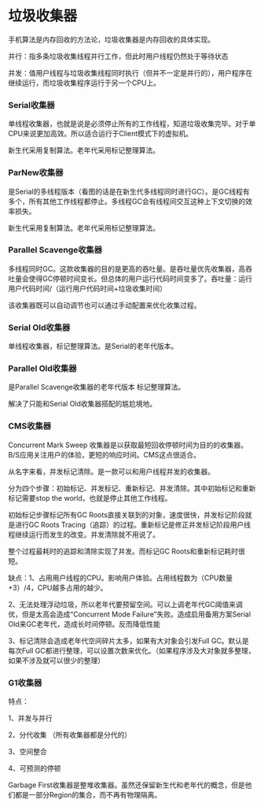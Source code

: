 # 垃圾收集器

手机算法是内存回收的方法论，垃圾收集器是内存回收的具体实现。

并行：指多条垃圾收集线程并行工作，但此时用户线程仍然处于等待状态

并发：值用户线程与垃圾收集线程同时执行（但并不一定是并行的），用户程序在继续运行，而垃圾收集程序运行于另一个CPU上。

### Serial收集器

单线程收集器，也就是说是必须停止所有的工作线程，知道垃圾收集完毕。对于单CPU来说更加高效。所以适合运行于Client模式下的虚拟机。

新生代采用复制算法。老年代采用标记整理算法。

### ParNew收集器

是Serial的多线程版本（看图的话是在新生代多线程同时进行GC）。是GC线程有多个，所有其他工作线程都停止。多线程GC会有线程间交互这种上下文切换的效率损失。

新生代采用复制算法。老年代采用标记整理算法。

### Parallel Scavenge收集器

多线程同时GC。这款收集器的目的是更高的吞吐量。是吞吐量优先收集器，高吞吐量会使得GC停顿时间变长。但总体的用户运行代码时间变多了。吞吐量：运行用户代码时间/（运行用户代码时间+垃圾收集时间）

该收集器既可以自动调节也可以通过手动配置来优化收集过程。

### Serial Old收集器

单线程收集器，标记整理算法。是Serial的老年代版本。

### Parallel Old收集器

是Parallel Scavenge收集器的老年代版本 标记整理算法。

解决了只能和Serial Old收集器搭配的尴尬境地。

### CMS收集器

Concurrent Mark Sweep 收集器是以获取最短回收停顿时间为目的的收集器。B/S应用关注用户的体验，更短的响应时间。CMS这点很适合。

从名字来看，并发标记清除。是一款可以和用户线程并发的收集器。

分为四个步骤：初始标记、并发标记、重新标记、并发清除。其中初始标记和重新标记需要stop the world，也就是停止其他工作线程。

初始标记步骤标记所有GC Roots直接关联到的对象，速度很快，并发标记阶段就是进行GC Roots
Tracing（追踪）的过程。重新标记是修正并发标记阶段用户线程继续运行而发生的改变。并发清除就不用说了。

整个过程最耗时的追踪和清除实现了并发。而标记GC Roots和重新标记耗时很短。

缺点：1、占用用户线程的CPU。影响用户体验。占用线程数为（CPU数量+3）/4，CPU越多占用的越少。

2、无法处理浮动垃圾，所以老年代要预留空间。可以上调老年代GC阈值来调优，但是太高会造成“Concurrent Mode
Failure”失败。造成启用备用方案Serial Old来GC老年代，造成长时间停顿。反而降低性能

3、标记清除会造成老年代空间碎片太多，如果有大对象会引发Full GC。默认是每次Full
GC都进行整理，可以设置次数来优化。（如果程序涉及大对象就多整理，如果不涉及就可以很少的整理）

### G1收集器

特点：

1、并发与并行

2、分代收集 （所有收集器都是分代的）

3、空间整合

4、可预测的停顿

Garbage First收集器是整堆收集器。虽然还保留新生代和老年代的概念，但是他们都是一部分Region的集合，而不再有物理隔离。

